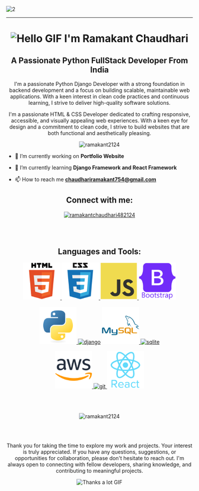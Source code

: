 ![2](https://github.com/user-attachments/assets/487841ac-dde5-4eb9-8f77-2e76a391db35)





_____________________________________________________________________________________________________________________________________________________________________________________________________________________

<h1 align="center"><img src="https://media.tenor.com/5kYwzV2zxxkAAAAM/hello-hey.gif" alt="Hello GIF" height="80" width="80" />    I'm Ramakant Chaudhari</h>

<h2 align="center">A Passionate Python FullStack Developer From India</h2>
<p align="center">I'm a passionate Python Django Developer with a strong foundation in backend development and a focus on building scalable, maintainable web applications. With a keen interest in clean code practices and continuous learning, I strive to deliver high-quality software solutions.</p>
<p align="center">I'm a passionate HTML & CSS Developer dedicated to crafting responsive, accessible, and visually appealing web experiences. With a keen eye for design and a commitment to clean code, I strive to build websites that are both functional and aesthetically pleasing.</p>
<p align="center"> <img src="https://komarev.com/ghpvc/?username=ramakant2124&label=Profile%20views&color=0e75b6&style=flat" alt="ramakant2124" /> </p>

- 🔭 I’m currently working on **Portfolio Website**

- 🌱 I’m currently learning **Django Framework and React Framework**

- 📫 How to reach me **chaudhariramakant754@gmail.com**

<h2 align="center">Connect with me:</h2>
<p align="center">
<a href="https://linkedin.com/in/ramakantchaudhari482124" target="blank"><img align="center" src="https://raw.githubusercontent.com/rahuldkjain/github-profile-readme-generator/master/src/images/icons/Social/linked-in-alt.svg" alt="ramakantchaudhari482124" height="80" width="100" /></a>
</p><br></br>

<h2 align="center">Languages and Tools:</h2>
<p align="center"><a href="https://www.w3.org/html/" target="_blank" rel="noreferrer"> <img src="https://raw.githubusercontent.com/devicons/devicon/master/icons/html5/html5-original-wordmark.svg" alt="html5" width="100" height="100"/> </a> <a href="https://www.w3schools.com/css/" target="_blank" rel="noreferrer"> <img src="https://raw.githubusercontent.com/devicons/devicon/master/icons/css3/css3-original-wordmark.svg" alt="css3" width="100" height="100"/> </a> <a href="https://developer.mozilla.org/en-US/docs/Web/JavaScript" target="_blank" rel="noreferrer"> <img src="https://raw.githubusercontent.com/devicons/devicon/master/icons/javascript/javascript-original.svg" alt="javascript" width="100" height="100"/> </a> <a href="https://getbootstrap.com" target="_blank" rel="noreferrer"> <img src="https://raw.githubusercontent.com/devicons/devicon/master/icons/bootstrap/bootstrap-plain-wordmark.svg" alt="bootstrap" width="100" height="100"/> </a> <br></br><a href="https://www.python.org" target="_blank" rel="noreferrer"> <img src="https://raw.githubusercontent.com/devicons/devicon/master/icons/python/python-original.svg" alt="python" width="100" height="100"/> </a><a href="https://www.djangoproject.com/" target="_blank" rel="noreferrer"> <img src="https://cdn.worldvectorlogo.com/logos/django.svg" alt="django" width="100" height="100"/></a> <a href="https://www.mysql.com/" target="_blank" rel="noreferrer"> <img src="https://raw.githubusercontent.com/devicons/devicon/master/icons/mysql/mysql-original-wordmark.svg" alt="mysql" width="100" height="100"/> </a><a href="https://www.sqlite.org/" target="_blank" rel="noreferrer"> <img src="https://www.vectorlogo.zone/logos/sqlite/sqlite-icon.svg" alt="sqlite" width="100" height="100"/> </a> <br></br><a href="https://aws.amazon.com" target="_blank" rel="noreferrer"> <img src="https://raw.githubusercontent.com/devicons/devicon/master/icons/amazonwebservices/amazonwebservices-original-wordmark.svg" alt="aws" width="100" height="100"/> </a> <a href="https://git-scm.com/" target="_blank" rel="noreferrer"> <img src="https://www.vectorlogo.zone/logos/git-scm/git-scm-icon.svg" alt="git" width="100" height="100"/> </a> <a href="https://reactjs.org/" target="_blank" rel="noreferrer"> <img src="https://raw.githubusercontent.com/devicons/devicon/master/icons/react/react-original-wordmark.svg" alt="react" width="100" height="100"/> </a> </p>

<br>
</br>
<p align="center"><img align="center" src="https://github-readme-stats.vercel.app/api/top-langs?username=ramakant2124&show_icons=true&locale=en&layout=compact" alt="ramakant2124" /></p><br></br>




<p align="center">
Thank you for taking the time to explore my work and projects. Your interest is truly appreciated. If you have any questions, suggestions, or opportunities for collaboration, please don't hesitate to reach out. I'm always open to connecting with fellow developers, sharing knowledge, and contributing to meaningful projects.
</p>
<p align="center">
  <img src="https://media.tenor.com/s62iXGOChw8AAAAM/thanks-thanks-alot.gif" alt="Thanks a lot GIF" />
</p>











